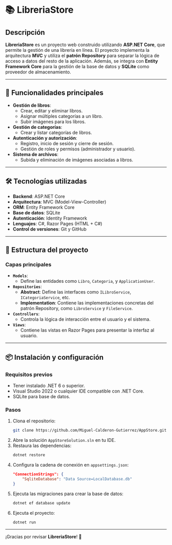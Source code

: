 # 📚 LibreriaStore

## Descripción

**LibreriaStore** es un proyecto web construido utilizando **ASP.NET Core**, que permite la gestión de una librería en línea. El proyecto implementa la arquitectura **MVC** y utiliza el **patrón Repository** para separar la lógica de acceso a datos del resto de la aplicación. Además, se integra con **Entity Framework Core** para la gestión de la base de datos y **SQLite** como proveedor de almacenamiento.

---

## 🚀 Funcionalidades principales

- **Gestión de libros**:
  - Crear, editar y eliminar libros.
  - Asignar múltiples categorías a un libro.
  - Subir imágenes para los libros.
- **Gestión de categorías**:
  - Crear y listar categorías de libros.
- **Autenticación y autorización**:
  - Registro, inicio de sesión y cierre de sesión.
  - Gestión de roles y permisos (administrador y usuario).
- **Sistema de archivos**:
  - Subida y eliminación de imágenes asociadas a libros.

---

## 🛠️ Tecnologías utilizadas

- **Backend**: ASP.NET Core
- **Arquitectura**: MVC (Model-View-Controller)
- **ORM**: Entity Framework Core
- **Base de datos**: SQLite
- **Autenticación**: Identity Framework
- **Lenguajes**: C#, Razor Pages (HTML + C#)
- **Control de versiones**: Git y GitHub

---

## 📂 Estructura del proyecto

### **Capas principales**
- **`Models`**:
  - Define las entidades como `Libro`, `Categoria`, y `ApplicationUser`.
- **`Repositories`**:
  - **Abstract**: Define las interfaces como `ILibroService`, `ICategoriaService`, etc.
  - **Implementation**: Contiene las implementaciones concretas del patrón Repository, como `LibroService` y `FileService`.
- **`Controllers`**:
  - Controla la lógica de interacción entre el usuario y el sistema.
- **`Views`**:
  - Contiene las vistas en Razor Pages para presentar la interfaz al usuario.

---

## 📦 Instalación y configuración

### **Requisitos previos**
- Tener instalado .NET 6 o superior.
- Visual Studio 2022 o cualquier IDE compatible con .NET Core.
- SQLite para base de datos.

### **Pasos**
1. Clona el repositorio:
   ```bash
   git clone https://github.com/Miguel-Calderon-Gutierrez/AppStore.git
   ```
2. Abre la solución `AppStoreSolution.sln` en tu IDE.
3. Restaura las dependencias:
   ```bash
   dotnet restore
   ```
4. Configura la cadena de conexión en `appsettings.json`:
   ```json
   "ConnectionStrings": {
       "SqliteDatabase": "Data Source=LocalDatabase.db"
   }
   ```
5. Ejecuta las migraciones para crear la base de datos:
   ```bash
   dotnet ef database update
   ```
6. Ejecuta el proyecto:
   ```bash
   dotnet run
   ```

---

¡Gracias por revisar **LibreriaStore**! 🎉